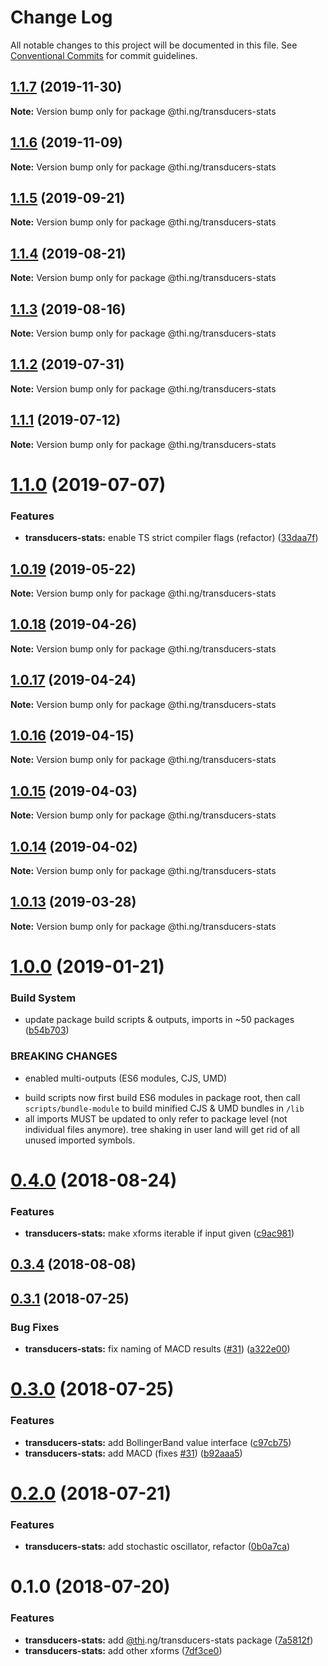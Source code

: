 # Change Log

All notable changes to this project will be documented in this file.
See [Conventional Commits](https://conventionalcommits.org) for commit guidelines.

## [1.1.7](https://github.com/thi-ng/umbrella/compare/@thi.ng/transducers-stats@1.1.6...@thi.ng/transducers-stats@1.1.7) (2019-11-30)

**Note:** Version bump only for package @thi.ng/transducers-stats





## [1.1.6](https://github.com/thi-ng/umbrella/compare/@thi.ng/transducers-stats@1.1.5...@thi.ng/transducers-stats@1.1.6) (2019-11-09)

**Note:** Version bump only for package @thi.ng/transducers-stats





## [1.1.5](https://github.com/thi-ng/umbrella/compare/@thi.ng/transducers-stats@1.1.4...@thi.ng/transducers-stats@1.1.5) (2019-09-21)

**Note:** Version bump only for package @thi.ng/transducers-stats





## [1.1.4](https://github.com/thi-ng/umbrella/compare/@thi.ng/transducers-stats@1.1.3...@thi.ng/transducers-stats@1.1.4) (2019-08-21)

**Note:** Version bump only for package @thi.ng/transducers-stats





## [1.1.3](https://github.com/thi-ng/umbrella/compare/@thi.ng/transducers-stats@1.1.2...@thi.ng/transducers-stats@1.1.3) (2019-08-16)

**Note:** Version bump only for package @thi.ng/transducers-stats





## [1.1.2](https://github.com/thi-ng/umbrella/compare/@thi.ng/transducers-stats@1.1.1...@thi.ng/transducers-stats@1.1.2) (2019-07-31)

**Note:** Version bump only for package @thi.ng/transducers-stats





## [1.1.1](https://github.com/thi-ng/umbrella/compare/@thi.ng/transducers-stats@1.1.0...@thi.ng/transducers-stats@1.1.1) (2019-07-12)

**Note:** Version bump only for package @thi.ng/transducers-stats





# [1.1.0](https://github.com/thi-ng/umbrella/compare/@thi.ng/transducers-stats@1.0.19...@thi.ng/transducers-stats@1.1.0) (2019-07-07)


### Features

* **transducers-stats:** enable TS strict compiler flags (refactor) ([33daa7f](https://github.com/thi-ng/umbrella/commit/33daa7f))





## [1.0.19](https://github.com/thi-ng/umbrella/compare/@thi.ng/transducers-stats@1.0.18...@thi.ng/transducers-stats@1.0.19) (2019-05-22)

**Note:** Version bump only for package @thi.ng/transducers-stats





## [1.0.18](https://github.com/thi-ng/umbrella/compare/@thi.ng/transducers-stats@1.0.17...@thi.ng/transducers-stats@1.0.18) (2019-04-26)

**Note:** Version bump only for package @thi.ng/transducers-stats





## [1.0.17](https://github.com/thi-ng/umbrella/compare/@thi.ng/transducers-stats@1.0.16...@thi.ng/transducers-stats@1.0.17) (2019-04-24)

**Note:** Version bump only for package @thi.ng/transducers-stats





## [1.0.16](https://github.com/thi-ng/umbrella/compare/@thi.ng/transducers-stats@1.0.15...@thi.ng/transducers-stats@1.0.16) (2019-04-15)

**Note:** Version bump only for package @thi.ng/transducers-stats





## [1.0.15](https://github.com/thi-ng/umbrella/compare/@thi.ng/transducers-stats@1.0.14...@thi.ng/transducers-stats@1.0.15) (2019-04-03)

**Note:** Version bump only for package @thi.ng/transducers-stats





## [1.0.14](https://github.com/thi-ng/umbrella/compare/@thi.ng/transducers-stats@1.0.13...@thi.ng/transducers-stats@1.0.14) (2019-04-02)

**Note:** Version bump only for package @thi.ng/transducers-stats





## [1.0.13](https://github.com/thi-ng/umbrella/compare/@thi.ng/transducers-stats@1.0.12...@thi.ng/transducers-stats@1.0.13) (2019-03-28)

**Note:** Version bump only for package @thi.ng/transducers-stats







# [1.0.0](https://github.com/thi-ng/umbrella/compare/@thi.ng/transducers-stats@0.4.23...@thi.ng/transducers-stats@1.0.0) (2019-01-21)


### Build System

* update package build scripts & outputs, imports in ~50 packages ([b54b703](https://github.com/thi-ng/umbrella/commit/b54b703))


### BREAKING CHANGES

* enabled multi-outputs (ES6 modules, CJS, UMD)

- build scripts now first build ES6 modules in package root, then call
  `scripts/bundle-module` to build minified CJS & UMD bundles in `/lib`
- all imports MUST be updated to only refer to package level
  (not individual files anymore). tree shaking in user land will get rid of
  all unused imported symbols.


<a name="0.4.0"></a>
# [0.4.0](https://github.com/thi-ng/umbrella/compare/@thi.ng/transducers-stats@0.3.4...@thi.ng/transducers-stats@0.4.0) (2018-08-24)


### Features

* **transducers-stats:** make xforms iterable if input given ([c9ac981](https://github.com/thi-ng/umbrella/commit/c9ac981))




<a name="0.3.4"></a>
## [0.3.4](https://github.com/thi-ng/umbrella/compare/@thi.ng/transducers-stats@0.3.3...@thi.ng/transducers-stats@0.3.4) (2018-08-08)


<a name="0.3.1"></a>
## [0.3.1](https://github.com/thi-ng/umbrella/compare/@thi.ng/transducers-stats@0.3.0...@thi.ng/transducers-stats@0.3.1) (2018-07-25)


### Bug Fixes

* **transducers-stats:** fix naming of MACD results ([#31](https://github.com/thi-ng/umbrella/issues/31)) ([a322e00](https://github.com/thi-ng/umbrella/commit/a322e00))




<a name="0.3.0"></a>
# [0.3.0](https://github.com/thi-ng/umbrella/compare/@thi.ng/transducers-stats@0.2.0...@thi.ng/transducers-stats@0.3.0) (2018-07-25)


### Features

* **transducers-stats:** add BollingerBand value interface ([c97cb75](https://github.com/thi-ng/umbrella/commit/c97cb75))
* **transducers-stats:** add MACD (fixes [#31](https://github.com/thi-ng/umbrella/issues/31)) ([b92aaa5](https://github.com/thi-ng/umbrella/commit/b92aaa5))




<a name="0.2.0"></a>
# [0.2.0](https://github.com/thi-ng/umbrella/compare/@thi.ng/transducers-stats@0.1.0...@thi.ng/transducers-stats@0.2.0) (2018-07-21)


### Features

* **transducers-stats:** add stochastic oscillator, refactor ([0b0a7ca](https://github.com/thi-ng/umbrella/commit/0b0a7ca))




<a name="0.1.0"></a>
# 0.1.0 (2018-07-20)


### Features

* **transducers-stats:** add [@thi](https://github.com/thi).ng/transducers-stats package ([7a5812f](https://github.com/thi-ng/umbrella/commit/7a5812f))
* **transducers-stats:** add other xforms ([7df3ce0](https://github.com/thi-ng/umbrella/commit/7df3ce0))

